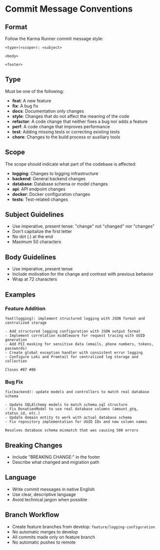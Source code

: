 # Commit Message Conventions

## Format
Follow the Karma Runner commit message style:

```
<type>(<scope>): <subject>

<body>

<footer>
```

## Type
Must be one of the following:
- **feat**: A new feature
- **fix**: A bug fix
- **docs**: Documentation only changes
- **style**: Changes that do not affect the meaning of the code
- **refactor**: A code change that neither fixes a bug nor adds a feature
- **perf**: A code change that improves performance
- **test**: Adding missing tests or correcting existing tests
- **chore**: Changes to the build process or auxiliary tools

## Scope
The scope should indicate what part of the codebase is affected:
- **logging**: Changes to logging infrastructure
- **backend**: General backend changes
- **database**: Database schema or model changes
- **api**: API endpoint changes
- **docker**: Docker configuration changes
- **tests**: Test-related changes

## Subject Guidelines
- Use imperative, present tense: "change" not "changed" nor "changes"
- Don't capitalize the first letter
- No dot (.) at the end
- Maximum 50 characters

## Body Guidelines
- Use imperative, present tense
- Include motivation for the change and contrast with previous behavior
- Wrap at 72 characters

## Examples

### Feature Addition
```
feat(logging): implement structured logging with JSON format and centralized storage

- Add structured logging configuration with JSON output format
- Implement correlation middleware for request tracing with UUID generation
- Add PII masking for sensitive data (emails, phone numbers, tokens, passwords)
- Create global exception handler with consistent error logging
- Configure Loki and Promtail for centralized log storage and collection

Closes #87 #88
```

### Bug Fix
```
fix(backend): update models and controllers to match real database schema

- Update SQLAlchemy models to match schema.sql structure
- Fix DonationModel to use real database columns (amount_gtq, status_id, etc.)
- Update domain entity to work with actual database schema
- Fix repository implementation for UUID IDs and new column names

Resolves database schema mismatch that was causing 500 errors
```

## Breaking Changes
- Include "BREAKING CHANGE:" in the footer
- Describe what changed and migration path

## Language
- Write commit messages in native English
- Use clear, descriptive language
- Avoid technical jargon when possible

## Branch Workflow
- Create feature branches from develop: `feature/logging-configuration`
- No automatic merges to develop
- All commits made only on feature branch
- No automatic pushes to remote
